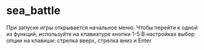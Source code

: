 # sea_battle

При запуске игры открывается начальное меню. 
Чтобы перейти к одной из функций, используйте на клавиатуре кнопки 1-5
В настройках выбор опции на клавиши: стрелка вверх, стрелка вниз и Enter
